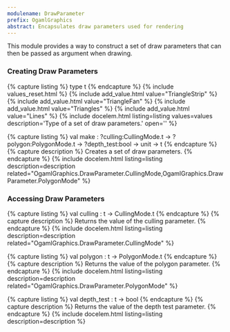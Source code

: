 ```yaml
---
modulename: DrawParameter
prefix: OgamlGraphics
abstract: Encapsulates draw parameters used for rendering
---
```


This module provides a way to construct a set of draw parameters that can then
be passed as argument when drawing.

### Creating Draw Parameters

{% capture listing %}
type t
{% endcapture %}
{% include values_reset.html %}
{% include add_value.html value="TriangleStrip" %}
{% include add_value.html value="TriangleFan" %}
{% include add_value.html value="Triangles" %}
{% include add_value.html value="Lines" %}
{% include docelem.html listing=listing values=values description='Type of a set of draw parameters.' open='' %}

{% capture listing %}
val make : ?culling:CullingMode.t ->
           ?polygon:PolygonMode.t ->
           ?depth_test:bool ->
           unit -> t
{% endcapture %}
{% capture description %}
Creates a set of draw parameters.
{% endcapture %}
{% include docelem.html listing=listing description=description related="OgamlGraphics.DrawParameter.CullingMode,OgamlGraphics.DrawParameter.PolygonMode" %}

### Accessing Draw Parameters

{% capture listing %}
val culling : t -> CullingMode.t
{% endcapture %}
{% capture description %}
Returns the value of the culling parameter.
{% endcapture %}
{% include docelem.html listing=listing description=description related="OgamlGraphics.DrawParameter.CullingMode" %}

{% capture listing %}
val polygon : t -> PolygonMode.t
{% endcapture %}
{% capture description %}
Returns the value of the polygon parameter.
{% endcapture %}
{% include docelem.html listing=listing description=description related="OgamlGraphics.DrawParameter.PolygonMode" %}

{% capture listing %}
val depth_test : t -> bool
{% endcapture %}
{% capture description %}
Returns the value of the depth test parameter.
{% endcapture %}
{% include docelem.html listing=listing description=description %}
